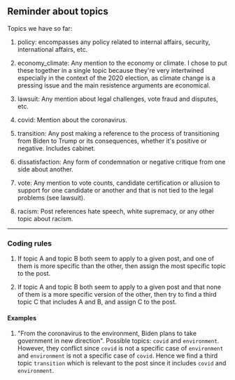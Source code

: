## Reminder about topics
Topics we have so far:

1. policy: encompasses any policy related to internal affairs, security, international affairs, etc.

2. economy\_climate: Any mention to the economy or climate. I chose to put these together in a single topic because they're very intertwined especially in the context of the 2020 election, as climate change is a pressing issue and the main resistence arguments are economical.

3. lawsuit: Any mention about legal challenges, vote fraud and disputes, etc.

4. covid: Mention about the coronavirus.

5. transition: Any post making a reference to the process of transitioning from Biden to Trump or its consequences, whether it's positive or negative. Includes cabinet.

6. dissatisfaction: Any form of condemnation or negative critique from one side about another.

7. vote: Any mention to vote counts, candidate certification or allusion to support for one candidate or another and that is not tied to the legal problems (see lawsuit).

8. racism: Post references hate speech, white supremacy, or any other topic about racism. 
---
### Coding rules

1. If topic A and topic B both seem to apply to a given post, and one of them is more specific than the other, then assign the most specific topic to the post.

2. If topic A and topic B both seem to apply to a given post and that none of them is a more specific version of the other, then try to find a third topic C that includes A and B, and assign C to the post.

#### Examples

1. "From the coronavirus to the environment, Biden plans to take government in new direction". Possible topics: `covid` and `environment`.
However, they conflict since `covid` is not a specific case of `environment` and `environment` is not a specific case of `covid`.
Hence we find a third topic `transition` which is relevant to the post since it includes `covid` and `environment`.
